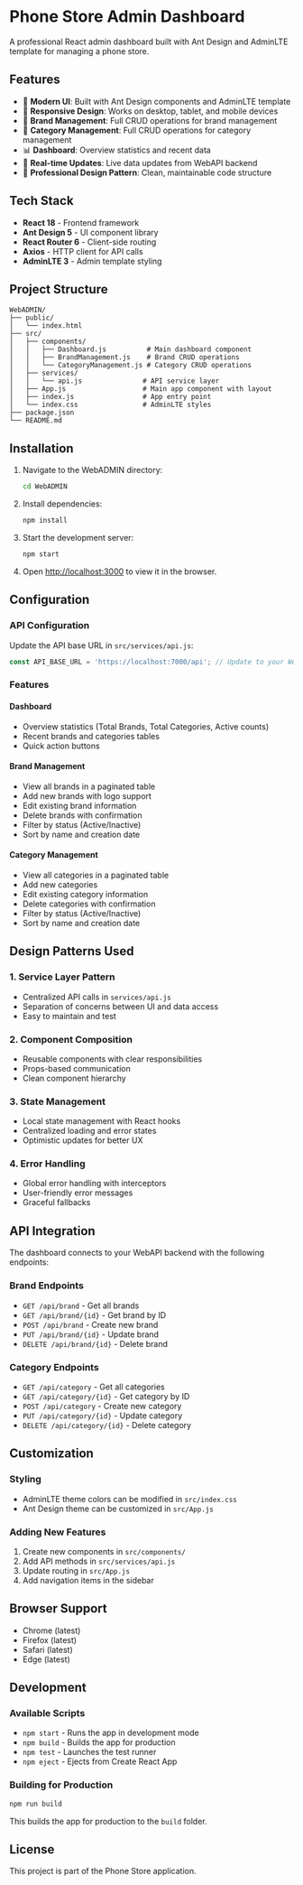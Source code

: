 # Phone Store Admin Dashboard

A professional React admin dashboard built with Ant Design and AdminLTE template for managing a phone store.

## Features

- 🎨 **Modern UI**: Built with Ant Design components and AdminLTE template
- 📱 **Responsive Design**: Works on desktop, tablet, and mobile devices
- 🔧 **Brand Management**: Full CRUD operations for brand management
- 📂 **Category Management**: Full CRUD operations for category management
- 📊 **Dashboard**: Overview statistics and recent data
- 🔄 **Real-time Updates**: Live data updates from WebAPI backend
- 🎯 **Professional Design Pattern**: Clean, maintainable code structure

## Tech Stack

- **React 18** - Frontend framework
- **Ant Design 5** - UI component library
- **React Router 6** - Client-side routing
- **Axios** - HTTP client for API calls
- **AdminLTE 3** - Admin template styling

## Project Structure

```
WebADMIN/
├── public/
│   └── index.html
├── src/
│   ├── components/
│   │   ├── Dashboard.js          # Main dashboard component
│   │   ├── BrandManagement.js    # Brand CRUD operations
│   │   └── CategoryManagement.js # Category CRUD operations
│   ├── services/
│   │   └── api.js               # API service layer
│   ├── App.js                   # Main app component with layout
│   ├── index.js                 # App entry point
│   └── index.css                # AdminLTE styles
├── package.json
└── README.md
```

## Installation

1. Navigate to the WebADMIN directory:
   ```bash
   cd WebADMIN
   ```

2. Install dependencies:
   ```bash
   npm install
   ```

3. Start the development server:
   ```bash
   npm start
   ```

4. Open [http://localhost:3000](http://localhost:3000) to view it in the browser.

## Configuration

### API Configuration

Update the API base URL in `src/services/api.js`:

```javascript
const API_BASE_URL = 'https://localhost:7000/api'; // Update to your WebAPI URL
```

### Features

#### Dashboard
- Overview statistics (Total Brands, Total Categories, Active counts)
- Recent brands and categories tables
- Quick action buttons

#### Brand Management
- View all brands in a paginated table
- Add new brands with logo support
- Edit existing brand information
- Delete brands with confirmation
- Filter by status (Active/Inactive)
- Sort by name and creation date

#### Category Management
- View all categories in a paginated table
- Add new categories
- Edit existing category information
- Delete categories with confirmation
- Filter by status (Active/Inactive)
- Sort by name and creation date

## Design Patterns Used

### 1. Service Layer Pattern
- Centralized API calls in `services/api.js`
- Separation of concerns between UI and data access
- Easy to maintain and test

### 2. Component Composition
- Reusable components with clear responsibilities
- Props-based communication
- Clean component hierarchy

### 3. State Management
- Local state management with React hooks
- Centralized loading and error states
- Optimistic updates for better UX

### 4. Error Handling
- Global error handling with interceptors
- User-friendly error messages
- Graceful fallbacks

## API Integration

The dashboard connects to your WebAPI backend with the following endpoints:

### Brand Endpoints
- `GET /api/brand` - Get all brands
- `GET /api/brand/{id}` - Get brand by ID
- `POST /api/brand` - Create new brand
- `PUT /api/brand/{id}` - Update brand
- `DELETE /api/brand/{id}` - Delete brand

### Category Endpoints
- `GET /api/category` - Get all categories
- `GET /api/category/{id}` - Get category by ID
- `POST /api/category` - Create new category
- `PUT /api/category/{id}` - Update category
- `DELETE /api/category/{id}` - Delete category

## Customization

### Styling
- AdminLTE theme colors can be modified in `src/index.css`
- Ant Design theme can be customized in `src/App.js`

### Adding New Features
1. Create new components in `src/components/`
2. Add API methods in `src/services/api.js`
3. Update routing in `src/App.js`
4. Add navigation items in the sidebar

## Browser Support

- Chrome (latest)
- Firefox (latest)
- Safari (latest)
- Edge (latest)

## Development

### Available Scripts

- `npm start` - Runs the app in development mode
- `npm build` - Builds the app for production
- `npm test` - Launches the test runner
- `npm eject` - Ejects from Create React App

### Building for Production

```bash
npm run build
```

This builds the app for production to the `build` folder.

## License

This project is part of the Phone Store application.
